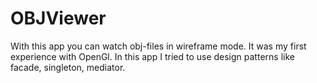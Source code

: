 # OBJViewer

With this app you can watch obj-files in wireframe mode. It was my first experience with OpenGl.
In this app I tried to use design patterns like facade, singleton, mediator. 
